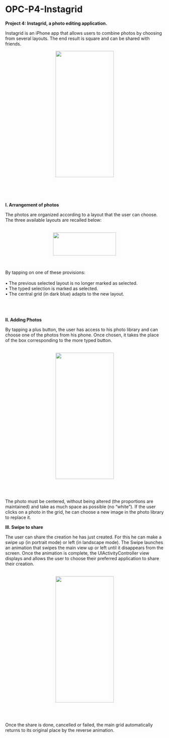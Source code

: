 # OPC-P4-Instagrid

<b>Project 4: Instagrid, a photo editing application.</b>

Instagrid is an iPhone app that allows users to combine photos by choosing from several layouts. The end result is square and can be shared with friends.


<p align="center">
  <img width="185" height="400" src="https://user-images.githubusercontent.com/71004452/134163640-e7426ea2-15cf-4057-8603-84c3a298424a.png">
</p>
<br />
<br />
<br />

<b>I. Arrangement of photos</b>

The photos are organized according to a layout that the user can choose. The three available layouts are recalled below:
<br />
<br />

<p align="center">
  <img width="200" height="73" src="https://user-images.githubusercontent.com/71004452/134168598-9e1cd832-eec2-4901-82c1-bfce0cb1561c.png">
</p>
<br />

By tapping on one of these provisions:
<br />
        <br /> • The previous selected layout is no longer marked as selected.
        <br /> • The typed selection is marked as selected.
        <br /> • The central grid (in dark blue) adapts to the new layout.
<br />
<br />
<br />
<br />

<b>II. Adding Photos</b>

By tapping a plus button, the user has access to his photo library and can choose one of the photos from his phone. Once chosen, it takes the place of the box corresponding to the more typed button.
<br />
<br />

<p align="center">
  <img width="185" height="400" src="https://user-images.githubusercontent.com/71004452/134170295-55f548a3-be2a-419c-aa75-c7a2755920f0.mp4">
</p>
<br />
<br />

The photo must be centered, without being altered (the proportions are maintained) and take as much space as possible (no “white”). If the user clicks on a photo in the grid, he can choose a new image in the photo library to replace it.

<b>III. Swipe to share</b>

The user can share the creation he has just created. For this he can make a swipe up (in portrait mode) or left (in landscape mode).
The Swipe launches an animation that swipes the main view up or left until it disappears from the screen.
Once the animation is complete, the UIActivityController view displays and allows the user to choose their preferred application to share their creation.
<br />
<br />

<p align="center">
  <img width="185" height="400" src="https://user-images.githubusercontent.com/71004452/134172478-56288716-a3e7-4648-9530-2b62c083b924.mp4">
</p>
<br />
<br />

Once the share is done, cancelled or failed, the main grid automatically returns to its original place by the reverse animation.
